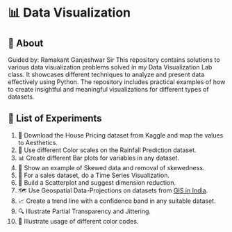 # 📊 Data Visualization

## 🌟 About
Guided by: Ramakant Ganjeshwar Sir
This repository contains solutions to various data visualization problems solved in my Data Visualization Lab class. It showcases different techniques to analyze and present data effectively using Python. The repository includes practical examples of how to create insightful and meaningful visualizations for different types of datasets.

## 📝 List of Experiments
1. 📂 Download the House Pricing dataset from Kaggle and map the values to Aesthetics.
2. 🌈 Use different Color scales on the Rainfall Prediction dataset.
3. 📊 Create different Bar plots for variables in any dataset.
4. 🔄 Show an example of Skewed data and removal of skewedness.
5. 📆 For a sales dataset, do a Time Series Visualization.
6. 📍 Build a Scatterplot and suggest dimension reduction.
7. 🗺️ Use Geospatial Data-Projections on datasets from [GIS in India](http://www.gisinindia.com/directory/gis-data-for-india).
8. 📈 Create a trend line with a confidence band in any suitable dataset.
9. 🔍 Illustrate Partial Transparency and Jittering.
10. 🎨 Illustrate usage of different color codes.


